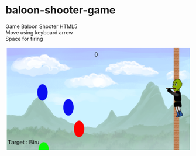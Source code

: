 # baloon-shooter-game
Game Baloon Shooter HTML5<br>
Move using keyboard arrow<br>
Space for firing<br>

![BaloonShooter](baloonShooter.png)
